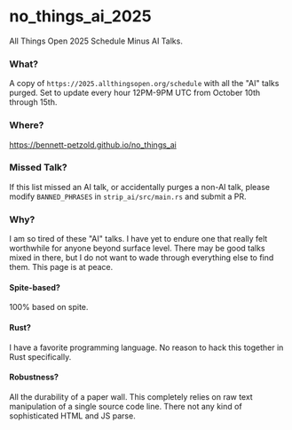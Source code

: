# no_things_ai_2025
All Things Open 2025 Schedule Minus AI Talks.

### What?
A copy of `https://2025.allthingsopen.org/schedule` with all the "AI" talks purged.
Set to update every hour 12PM-9PM UTC from October 10th through 15th.

### Where?
https://bennett-petzold.github.io/no_things_ai

### Missed Talk?
If this list missed an AI talk,
or accidentally purges a non-AI talk,
please modify `BANNED_PHRASES` in `strip_ai/src/main.rs` and submit a PR.

### Why?
I am so tired of these "AI" talks.
I have yet to endure one that really felt worthwhile for anyone beyond surface level.
There may be good talks mixed in there, but I do not want to wade through everything else to find them.
This page is at peace.

#### Spite-based?
100% based on spite.

#### Rust?
I have a favorite programming language.
No reason to hack this together in Rust specifically.

#### Robustness?
All the durability of a paper wall.
This completely relies on raw text manipulation of a single source code line.
There not any kind of sophisticated HTML and JS parse.
